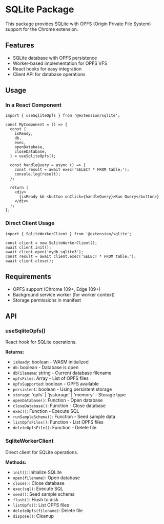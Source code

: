 # SQLite Package

This package provides SQLite with OPFS (Origin Private File System) support for the Chrome extension.

## Features

- SQLite database with OPFS persistence
- Worker-based implementation for OPFS VFS
- React hooks for easy integration
- Client API for database operations

## Usage

### In a React Component

```tsx
import { useSqliteOpfs } from '@extension/sqlite';

const MyComponent = () => {
  const {
    isReady,
    db,
    exec,
    openDatabase,
    closeDatabase,
  } = useSqliteOpfs();

  const handleQuery = async () => {
    const result = await exec('SELECT * FROM table;');
    console.log(result);
  };

  return (
    <div>
      {isReady && <button onClick={handleQuery}>Run Query</button>}
    </div>
  );
};
```

### Direct Client Usage

```tsx
import { SqliteWorkerClient } from '@extension/sqlite';

const client = new SqliteWorkerClient();
await client.init();
await client.open('mydb.sqlite3');
const result = await client.exec('SELECT * FROM table;');
await client.close();
```

## Requirements

- OPFS support (Chrome 109+, Edge 109+)
- Background service worker (for worker context)
- Storage permissions in manifest

## API

### useSqliteOpfs()

React hook for SQLite operations.

**Returns:**
- `isReady`: boolean - WASM initialized
- `db`: boolean - Database is open
- `dbFilename`: string - Current database filename
- `opfsFiles`: Array - List of OPFS files
- `opfsSupported`: boolean - OPFS available
- `persistent`: boolean - Using persistent storage
- `storage`: 'opfs' | 'jsstorage' | 'memory' - Storage type
- `openDatabase()`: Function - Open database
- `closeDatabase()`: Function - Close database
- `exec()`: Function - Execute SQL
- `runSampleSchema()`: Function - Seed sample data
- `listOpfsFiles()`: Function - List OPFS files
- `deleteOpfsFile()`: Function - Delete file

### SqliteWorkerClient

Direct client for SQLite operations.

**Methods:**
- `init()`: Initialize SQLite
- `open(filename)`: Open database
- `close()`: Close database
- `exec(sql)`: Execute SQL
- `seed()`: Seed sample schema
- `flush()`: Flush to disk
- `listOpfs()`: List OPFS files
- `deleteOpfs(filename)`: Delete file
- `dispose()`: Cleanup

